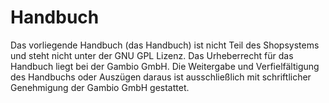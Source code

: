 # Handbuch 

Das vorliegende Handbuch \(das Handbuch\) ist nicht Teil des Shopsystems und steht nicht unter der GNU GPL Lizenz. Das Urheberrecht für das Handbuch liegt bei der Gambio GmbH. Die Weitergabe und Verfielfältigung des Handbuchs oder Auszügen daraus ist ausschließlich mit schriftlicher Genehmigung der Gambio GmbH gestattet.



